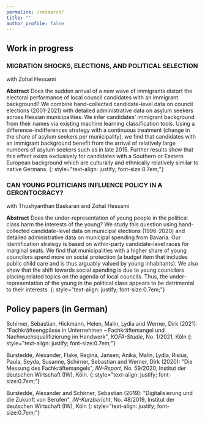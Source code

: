 ```yaml
---
permalink: /research/
title: ""
author_profile: false
---
```

## Work in progress

### MIGRATION SHOCKS, ELECTIONS, AND POLITICAL SELECTION
with Zohal Hessami

**Abstract**
Does the sudden arrival of a new wave of immigrants distort the electoral performance of local council candidates with an immigrant background? We combine hand-collected candidate-level data on council elections (2001-2021) with detailed administrative data on asylum seekers across Hessian municipalities. We infer candidates’ immigrant background from their names via existing machine learning classification tools. Using a difference-indifferences strategy with a continuous treatment (change in the share of asylum seekers per municipality), we find that candidates with an immigrant background benefit from the
arrival of relatively large numbers of asylum seekers such as in late 2015. Further results show that this effect exists exclusively for candidates with a Southern or Eastern European background which are culturally and ethnically relatively similar to native Germans. 
{: style="text-align: justify; font-size:0.7em;"}

### CAN YOUNG POLITICIANS INFLUENCE POLICY IN A GERONTOCRACY?
with Thushyanthan Baskaran and Zohal Hessami

**Abstract**
Does the under-representation of young people in the political class harm the interests of the young? We study this question using hand-collected candidate-level data on municipal elections (1996-2020) and detailed administrative data on municipal spending from Bavaria. Our identification strategy is based on within-party candidate-level races for marginal seats. We find that municipalities with a higher share of young councilors spend more on social protection (a budget item that includes public child care and is thus arguably valued by young inhabitants). We also show that the shift towards social spending
is due to young councilors placing related topics on the agenda of local councils. Thus, the under-representation of the young in the political class appears to be detrimental to their interests.
{: style="text-align: justify; font-size:0.7em;"}



## Policy papers (in German) 

Schirner, Sebastian, Hickmann, Helen, Malin, Lydia and Werner, Dirk (2021): "Fachkräfteengpässe in Unternehmen – Fachkräftemangel und Nachwuchsqualifizierung im Handwerk", *KOFA-Studie*, No. 1/2021, Köln
{: style="text-align: justify; font-size:0.7em;"}

Burstedde, Alexander, Flake, Regina, Jansen, Anika, Malin, Lydia, Risius, Paula, Seyda, Susanne, Schirner, Sebastian and Werner, Dirk (2020): "Die Messung des Fachkräftemangels", *IW-Report*, No. 59/2020, Institut der deutschen Wirtschaft (IW), Köln.
{: style="text-align: justify; font-size:0.7em;"}

Burstedde, Alexander and Schirner, Sebastian (2019): "Digitalisierung und die Zukunft von Berufen", *IW-Kurzbericht*, No. 48/2019, Institut der deutschen Wirtschaft (IW), Köln
{: style="text-align: justify; font-size:0.7em;"}

